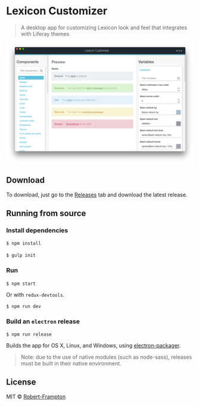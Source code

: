 # Lexicon Customizer

> A desktop app for customizing Lexicon look and feel that integrates with Liferay themes

![alt text](https://github.com/robert-frampton/lexicon-customizer/raw/resources/resources/screenshot.png "Lexicon Customizer")

## Download
To download, just go to the [Releases](https://github.com/robert-frampton/lexicon-customizer/releases) tab and download the latest release.

## Running from source

### Install dependencies

```
$ npm install

$ gulp init
```

### Run

```
$ npm start
```
Or with `redux-devtools`.

```
$ npm run dev
```

### Build an `electron` release

```
$ npm run release
```

Builds the app for OS X, Linux, and Windows, using [electron-packager](https://github.com/maxogden/electron-packager).

> Note: due to the use of native modules (such as node-sass), releases must be built in their native environment.

## License

MIT © [Robert-Frampton](https://github.com/Robert-Frampton)
